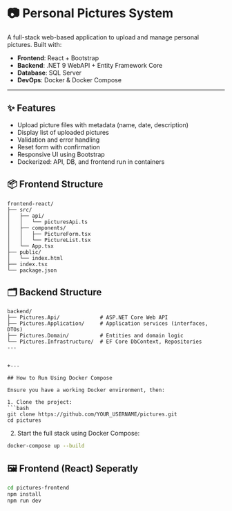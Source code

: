 # 📷 Personal Pictures System

A full-stack web-based application to upload and manage personal pictures. Built with:

- **Frontend**: React + Bootstrap
- **Backend**: .NET 9 WebAPI + Entity Framework Core
- **Database**: SQL Server
- **DevOps**: Docker & Docker Compose

---

## ✨ Features

- Upload picture files with metadata (name, date, description)
- Display list of uploaded pictures
- Validation and error handling
- Reset form with confirmation
- Responsive UI using Bootstrap
- Dockerized: API, DB, and frontend run in containers

## 📦 Frontend Structure
```
frontend-react/
├── src/
│   ├── api/
│   │   └── picturesApi.ts
│   ├── components/
│   │   ├── PictureForm.tsx
│   │   └── PictureList.tsx
│   └── App.tsx
├── public/
│   └── index.html
├── index.tsx
└── package.json
```

## 🗂️ Backend Structure
```
backend/
├── Pictures.Api/             # ASP.NET Core Web API
├── Pictures.Application/     # Application services (interfaces, DTOs)
├── Pictures.Domain/          # Entities and domain logic
└── Pictures.Infrastructure/  # EF Core DbContext, Repositories
---


+---

## How to Run Using Docker Compose

Ensure you have a working Docker environment, then:

1. Clone the project:
```bash
git clone https://github.com/YOUR_USERNAME/pictures.git
cd pictures
```

2. Start the full stack using Docker Compose:
```bash
docker-compose up --build
```

## 🖼️ Frontend (React) Seperatly

```bash
cd pictures-frontend
npm install
npm run dev
